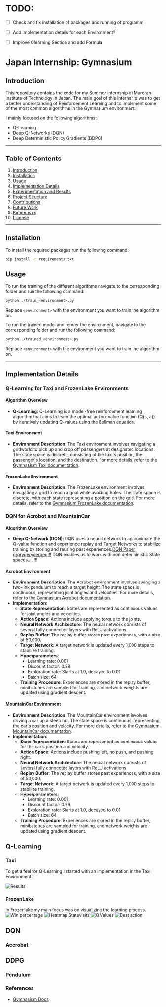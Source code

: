 # TODO:
- [ ] Check and fix installation of packages and running of programm
- [ ] Add implementation details for each Environment?
- [ ] Improve Qlearning Section and add Formula



# Japan Internship: Gymnasium

## Introduction
This repository contains the code for my Summer internship at Muroran Institute of Technology in Japan.
The main goal of this internship was to get a better understanding of Reinforcement Learning and to implement some of the most common algorithms in the Gymnasium environment.

I mainly focused on the following algorithms:
- Q-Learning
- Deep Q-Networks (DQN)
- Deep Deterministic Policy Gradients (DDPG)
___ 
## Table of Contents
1. [Introduction](#introduction)
2. [Installation](#installation)
3. [Usage](#usage)
4. [Implementation Details](#implementation-details)
5. [Experimentation and Results](#experimentation-and-results)
6. [Project Structure](#project-structure)
7. [Contributions](#contributions)
8. [Future Work](#future-work)
9. [References](#references)
10. [License](#license)
___

## Installation
To install the required packages run the following command:
```bash
pip install -r requirements.txt
```
## Usage
To run the training of the different algorithms navigate to the corresponding folder and run the following command:
```bash
python ./train_<environment>.py
```
Replace `<environment>` with the environment you want to train the algorithm on.

To run the trained model and render the environment, navigate to the corresponding folder and run the following command:
```bash
python ./trained_<environment>.py
```
Replace `<environment>` with the environment you want to train the algorithm on.
___
## Implementation Details



### Q-Learning for Taxi and FrozenLake Environments

#### Algorithm Overview
- **Q-Learning**: Q-Learning is a model-free reinforcement learning algorithm that aims to learn the optimal action-value function \(Q(s, a)\) by iteratively updating Q-values using the Bellman equation.

#### Taxi Environment
- **Environment Description**: The Taxi environment involves navigating a gridworld to pick up and drop off passengers at designated locations. The state space is discrete, consisting of the taxi's position, the passenger's location, and the destination. For more details, refer to the [Gymnasium Taxi documentation](https://gymnasium.farama.org/v1.0.0a2/environments/toy_text/taxi/).

#### FrozenLake Environment
- **Environment Description**: The FrozenLake environment involves navigating a grid to reach a goal while avoiding holes. The state space is discrete, with each state representing a position on the grid. For more details, refer to the [Gymnasium FrozenLake documentation](https://gymnasium.farama.org/v1.0.0a2/environments/toy_text/frozen_lake/).

### DQN for Acrobot and MountainCar

#### Algorithm Overview
- **Deep Q-Network (DQN)**: DQN uses a neural network to approximate the Q-value function and experience replay and Target Networks to stabilize training by storing and reusing past experiences.[DQN Paper grgrygerygergeg!!!](!THorstengrguyergherugherugerhguerhgi)
DQN enables us to work with non deterministic State spaces....!!!!

#### Acrobot Environment
- **Environment Description**: The Acrobot environment involves swinging a two-link pendulum to reach a target height. The state space is continuous, representing joint angles and velocities. For more details, refer to the [Gymnasium Acrobot documentation](https://gymnasium.farama.org/v1.0.0a2/environments/classic_control/acrobot/).
- **Implementation**:
  - **State Representation**: States are represented as continuous values for joint angles and velocities.
  - **Action Space**: Actions include applying torque to the joints.
  - **Neural Network Architecture**: The neural network consists of several fully connected layers with ReLU activations.
  - **Replay Buffer**: The replay buffer stores past experiences, with a size of 50,000.
  - **Target Network**: A target network is updated every 1,000 steps to stabilize training.
  - **Hyperparameters**:
    - Learning rate: 0.001
    - Discount factor: 0.99
    - Exploration rate: Starts at 1.0, decayed to 0.01
    - Batch size: 64
  - **Training Procedure**: Experiences are stored in the replay buffer, minibatches are sampled for training, and network weights are updated using gradient descent.

#### MountainCar Environment
- **Environment Description**: The MountainCar environment involves driving a car up a steep hill. The state space is continuous, representing the car's position and velocity. For more details, refer to the [Gymnasium MountainCar documentation](https://gymnasium.farama.org/v1.0.0a2/environments/classic_control/mountain_car/).
- **Implementation**:
  - **State Representation**: States are represented as continuous values for the car’s position and velocity.
  - **Action Space**: Actions include pushing left, no push, and pushing right.
  - **Neural Network Architecture**: The neural network consists of several fully connected layers with ReLU activations.
  - **Replay Buffer**: The replay buffer stores past experiences, with a size of 50,000.
  - **Target Network**: A target network is updated every 1,000 steps to stabilize training.
  - **Hyperparameters**:
    - Learning rate: 0.001
    - Discount factor: 0.99
    - Exploration rate: Starts at 1.0, decayed to 0.01
    - Batch size: 64
  - **Training Procedure**: Experiences are stored in the replay buffer, minibatches are sampled for training, and network weights are updated using gradient descent.






## Q-Learning

### Taxi
To get a feel for Q-Learning I started with an implementation in the Taxi Environment.

![Results](Visualization/taxi/results.png)

### FrozenLake
In Frozenlake my main focus was on visualizing the learning process.
![Win percentage](Visualization/frozenLake/win_percentage.png)
![Heatmap Statevisits](Visualization/frozenLake/heatmap_statevisits.png)
![Q Values](Visualization/frozenLake/Q-Values.png)
![Best action](Visualization/frozenLake/best_actions.png)

## DQN

### Accrobat

## DDPG

### Pendulum



### References
- [Gymnasium Docs](https://gymnasium.farama.org/)